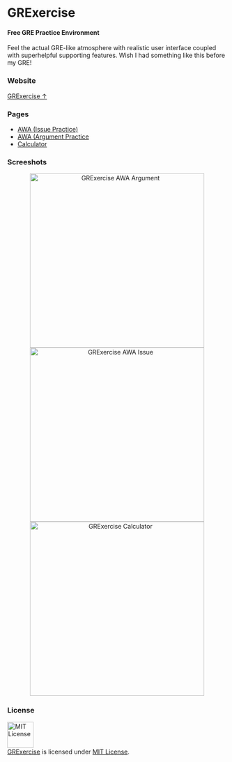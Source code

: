 # GRExercise

#### Free GRE Practice Environment

Feel the actual GRE-like atmosphere with realistic user interface coupled with superhelpful supporting features. Wish I had something like this before my GRE!

### Website

[GRExercise ↑](https://minhaskamal.github.io/GRExercise)

### Pages

- [AWA (Issue Practice)](https://minhaskamal.github.io/GRExercise/#/awa?type=issue)
- [AWA (Argument Practice](https://minhaskamal.github.io/GRExercise/#/awa?type=argument)
- [Calculator](https://minhaskamal.github.io/GRExercise/#/calculator)

### Screeshots

<div align="center">
  <img src="https://user-images.githubusercontent.com/5456665/96078374-e94da400-0ed3-11eb-8545-4e2439fa7806.PNG" alt="GRExercise AWA Argument" width="400px" height=auto/>
  <img src="https://user-images.githubusercontent.com/5456665/96078377-ebaffe00-0ed3-11eb-9a22-128d84f3b05c.PNG" alt="GRExercise AWA Issue" width="400px" height=auto/>
  <img src="https://user-images.githubusercontent.com/5456665/96078376-eb176780-0ed3-11eb-989a-59d8204d4280.PNG" alt="GRExercise Calculator" width="400px" height=auto/>
</div>

### License
<a rel="license" href="https://opensource.org/licenses/MIT"><img alt="MIT License" src="https://cloud.githubusercontent.com/assets/5456665/18950087/fbe0681a-865f-11e6-9552-e59d038d5913.png" width="60em" height=auto/></a><br/><a href="https://github.com/MinhasKamal/GRExercise">GRExercise</a> is licensed under <a rel="license" href="https://opensource.org/licenses/MIT">MIT License</a>.
